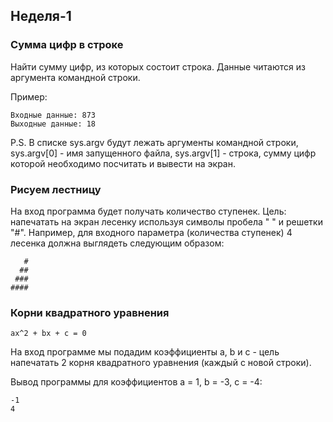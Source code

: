 ## Неделя-1 
### Сумма цифр в строке 
Найти сумму цифр, из которых состоит строка.
Данные читаются из аргумента командной строки.

Пример:
```
Входные данные: 873
Выходные данные: 18
```

P.S.
В списке sys.argv будут лежать аргументы командной строки, sys.argv[0] - имя запущенного файла, sys.argv[1] - строка, сумму цифр которой необходимо посчитать и вывести на экран.

### Рисуем лестницу
На вход программа будет получать количество ступенек.
Цель: напечатать на экран лесенку используя символы пробела " " и решетки "#". Например, для входного параметра (количества ступенек) 4 лесенка должна выглядеть следующим образом:

```
   #
  ##
 ###
####
```

### Корни квадратного уравнения
```
ax^2 + bx + c = 0
```
На вход программе мы подадим коэффициенты a, b и c - цель напечатать 2 корня квадратного уравнения (каждый с новой строки).

Вывод программы для коэффициентов a = 1, b = -3, c = -4:
```
-1
4
```

